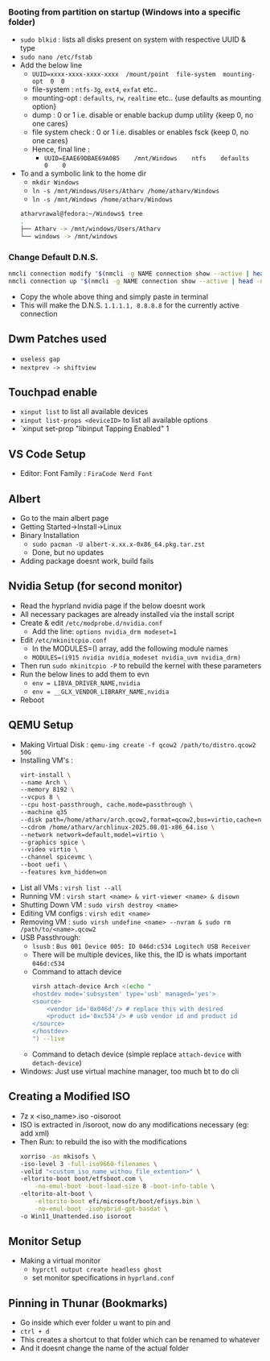 ### Booting from partition on startup (Windows into a specific folder)
- `sudo blkid` : lists all disks present on system with respective UUID & type
- `sudo nano /etc/fstab`
- Add the below line
	- `UUID=xxxx-xxxx-xxxx-xxxx  /mount/point  file-system  mounting-opt  0  0`
	- file-system : `ntfs-3g`, `ext4`, `exfat` etc..
	- mounting-opt : `defaults`, `rw`, `realtime` etc.. {use defaults as mounting option}
	- dump : 0 or 1 i.e. disable or enable backup dump utility {keep 0, no one cares}
	- file system check : 0 or 1 i.e. disables or enables fsck {keep 0, no one cares} 
	- Hence, final line :
		- `UUID=EAAE69DBAE69A0B5    /mnt/Windows    ntfs    defaults    0    0`
- To and a symbolic link to the home dir
	- `mkdir Windows`
	- `ln -s /mnt/Windows/Users/Atharv /home/atharv/Windows` 
	- `ln -s /mnt/Windows /home/atharv/Windows` 
	```bash
	atharvrawal@fedora:~/Windows$ tree
	.
	├── Atharv -> /mnt/windows/Users/Atharv
	└── windows -> /mnt/windows
	```

### Change Default D.N.S.
```bash
nmcli connection modify "$(nmcli -g NAME connection show --active | head -n1)" ipv4.dns " 1.1.1.1 8.8.8.8" ipv4.ignore-auto-dns yes
nmcli connection up "$(nmcli -g NAME connection show --active | head -n1)"
```
- Copy the whole above thing and simply paste in terminal 
- This will make the D.N.S. `1.1.1.1, 8.8.8.8` for the currently active connection

## Dwm Patches used 
- `useless gap`
- `nextprev -> shiftview`

## Touchpad enable 
- `xinput list` to list all available devices
- `xinput list-props <deviceID>` to list all available options
- `xinput set-prop <deviceID> "libinput Tapping Enabled" 1

## VS Code Setup
- Editor: Font Family : `FiraCode Nerd Font`

## Albert
- Go to the main albert page
- Getting Started->Install->Linux
- Binary Installation
	- `sudo pacman -U albert-x.xx.x-0x86_64.pkg.tar.zst` 
	- Done, but no updates 
- Adding package doesnt work, build fails

## Nvidia Setup (for second monitor)
- Read the hyprland nvidia page if the below doesnt work
- All necessary packages are already installed via the install script
- Create & edit `/etc/modprobe.d/nvidia.conf`
	- Add the line: `options nvidia_drm modeset=1`
- Edit `/etc/mkinitcpio.conf`
	- In the MODULES=() array, add the following module names
	- `MODULES=(i915 nvidia nvidia_modeset nvidia_uvm nvidia_drm)`
- Then run `sudo mkinitcpio -P` to rebuild the kernel with these parameters
- Run the below lines to add them to evn
	- `env = LIBVA_DRIVER_NAME,nvidia`
	- `env = __GLX_VENDOR_LIBRARY_NAME,nvidia`
- Reboot

## QEMU Setup
- Making Virtual Disk : `qemu-img create -f qcow2 /path/to/distro.qcow2 50G`
- Installing VM's :
	```bash
	virt-install \
	--name Arch \
	--memory 8192 \ 
	--vcpus 8 \
	--cpu host-passthrough, cache.mode=passthrough \
	--machine q35 
	--disk path=/home/atharv/arch.qcow2,format=qcow2,bus=virtio,cache=none,discard=unmap,io=native \
	--cdrom /home/atharv/archlinux-2025.08.01-x86_64.iso \
	--network network=default,model=virtio \
	--graphics spice \
	--video virtio \ 
	--channel spicevmc \
	--boot uefi \
	--features kvm_hidden=on 
	```
- List all VMs : `virsh list --all`
- Running VM : `virsh start <name> & virt-viewer <name> & disown`
- Shutting Down VM : `sudo virsh destroy <name>`
- Editing VM configs : `virsh edit <name>`
- Removing VM : `sudo virsh undefine <name> --nvram & sudo rm /path/to/<name>.qcow2` 
- USB Passthrough:
	- `lsusb` : `Bus 001 Device 005: ID 046d:c534 Logitech USB Receiver`
	- There will be multiple devices, like this, the ID is whats important `046d:c534`
	- Command to attach device
		```bash
		virsh attach-device Arch <(echo "
		<hostdev mode='subsystem' type='usb' managed='yes'>
		<source>
			<vendor id='0x046d'/> # replace this with desired
			<product id='0xc534'/> # usb vendor id and product id
		</source>
		</hostdev>
		") --live
		```
	- Command to detach device (simple replace `attach-device` with `detach-device`)
- Windows: Just use virtual machine manager, too much bt to do cli

## Creating a Modified ISO
- 7z x <iso_name>.iso -oisoroot
- ISO is extracted in /isoroot, now do any modifications necessary (eg: add xml)
- Then Run: to rebuild the iso with the modifications
	```bash
	xorriso -as mkisofs \
	-iso-level 3 -full-iso9660-filenames \
	-volid "<custom_iso_name_withou_file_extention>" \
	-eltorito-boot boot/etfsboot.com \
		-no-emul-boot -boot-load-size 8 -boot-info-table \
	-eltorito-alt-boot \
		-eltorito-boot efi/microsoft/boot/efisys.bin \
		-no-emul-boot -isohybrid-gpt-basdat \
	-o Win11_Unattended.iso isoroot
	```



## Monitor Setup
- Making a virtual monitor
	- `hyprctl output create headless ghost`
	- set monitor specifications in `hyprland.conf`

## Pinning in Thunar (Bookmarks)
- Go inside which ever folder u want to pin and 
- `ctrl + d` 
- This creates a shortcut to that folder which can be renamed to whatever
- And it doesnt change the name of the actual folder